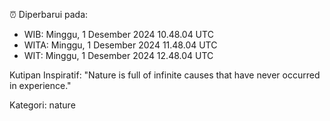 ⏰ Diperbarui pada:
- WIB: Minggu, 1 Desember 2024 10.48.04 UTC
- WITA: Minggu, 1 Desember 2024 11.48.04 UTC
- WIT: Minggu, 1 Desember 2024 12.48.04 UTC

Kutipan Inspiratif:
"Nature is full of infinite causes that have never occurred in experience."


Kategori: nature

